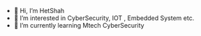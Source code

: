 - 👋 Hi, I’m HetShah
- 👀 I’m interested in CyberSecurity, IOT , Embedded System etc.
- 🌱 I’m currently learning Mtech CyberSecurity


<!---
EinsteinVirus/EinsteinVirus is a ✨ special ✨ repository because its `README.md` (this file) appears on your GitHub profile.
You can click the Preview link to take a look at your changes.
--->
